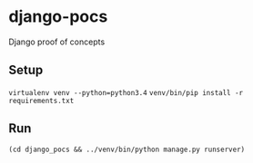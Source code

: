# django-pocs
Django proof of concepts

## Setup

`virtualenv venv --python=python3.4`
`venv/bin/pip install -r requirements.txt`

## Run

`(cd django_pocs && ../venv/bin/python manage.py runserver)`
